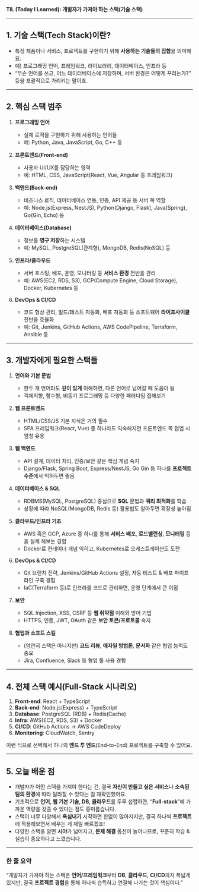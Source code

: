 **TIL (Today I Learned): 개발자가 가져야 하는 스택(기술 스택)**

---

## 1. 기술 스택(Tech Stack)이란?
- 특정 제품이나 서비스, 프로젝트를 구현하기 위해 **사용하는 기술들의 집합**을 의미해요.  
- 예) 프로그래밍 언어, 프레임워크, 라이브러리, 데이터베이스, 인프라 등  
- “무슨 언어를 쓰고, 어느 데이터베이스에 저장하며, 서버 환경은 어떻게 꾸리는가?” 등을 포괄적으로 가리키는 말이죠.

---

## 2. 핵심 스택 범주

1. **프로그래밍 언어**  
   - 실제 로직을 구현하기 위해 사용하는 언어들  
   - 예: Python, Java, JavaScript, Go, C++ 등

2. **프론트엔드(Front-end)**  
   - 사용자 UI/UX를 담당하는 영역  
   - 예: HTML, CSS, JavaScript(React, Vue, Angular 등 프레임워크)

3. **백엔드(Back-end)**  
   - 비즈니스 로직, 데이터베이스 연동, 인증, API 제공 등 서버 쪽 역할  
   - 예: Node.js(Express, NestJS), Python(Django, Flask), Java(Spring), Go(Gin, Echo) 등

4. **데이터베이스(Database)**  
   - 정보를 **영구 저장**하는 시스템  
   - 예: MySQL, PostgreSQL(관계형), MongoDB, Redis(NoSQL) 등

5. **인프라/클라우드**  
   - 서버 호스팅, 배포, 운영, 모니터링 등 **서비스 환경** 전반을 관리  
   - 예: AWS(EC2, RDS, S3), GCP(Compute Engine, Cloud Storage), Docker, Kubernetes 등

6. **DevOps & CI/CD**  
   - 코드 형상 관리, 빌드/테스트 자동화, 배포 자동화 등 소프트웨어 **라이프사이클** 전반을 효율화  
   - 예: Git, Jenkins, GitHub Actions, AWS CodePipeline, Terraform, Ansible 등

---

## 3. 개발자에게 필요한 스택들

1. **언어와 기본 문법**  
   - 한두 개 언어라도 **깊이 있게** 이해하면, 다른 언어로 넘어갈 때 도움이 됨  
   - 객체지향, 함수형, 비동기 프로그래밍 등 다양한 패러다임 접해보기

2. **웹 프론트엔드**  
   - HTML/CSS/JS 기본 지식은 거의 필수  
   - SPA 프레임워크(React, Vue) 중 하나라도 익숙해지면 프론트엔드 쪽 협업 시 엄청 유용

3. **웹 백엔드**  
   - API 설계, 데이터 처리, 인증/보안 같은 핵심 개념 숙지  
   - Django/Flask, Spring Boot, Express/NestJS, Go Gin 등 하나를 **프로젝트 수준**에서 익혀두면 좋음

4. **데이터베이스 & SQL**  
   - RDBMS(MySQL, PostgreSQL) 중심으로 **SQL** 문법과 **쿼리 최적화**를 학습  
   - 상황에 따라 NoSQL(MongoDB, Redis 등) 활용법도 알아두면 확장성 높아짐

5. **클라우드/인프라 기초**  
   - AWS 혹은 GCP, Azure 중 하나를 통해 **서비스 배포**, **로드밸런싱**, **모니터링** 등을 실제 해보는 경험  
   - Docker로 컨테이너 개념 익히고, Kubernetes로 오케스트레이션도 도전

6. **DevOps & CI/CD**  
   - Git 브랜치 전략, Jenkins/GitHub Actions 설정, 자동 테스트 & 배포 파이프라인 구축 경험  
   - IaC(Terraform 등)로 인프라를 코드로 관리하면, 운영 단계에서 큰 이점

7. **보안**  
   - SQL Injection, XSS, CSRF 등 **웹 취약점** 이해와 방어 기법  
   - HTTPS, 인증, JWT, OAuth 같은 **보안 토큰/프로토콜** 숙지

8. **협업과 소프트 스킬**  
   - (엄연히 스택은 아니지만) **코드 리뷰**, **애자일 방법론**, **문서화** 같은 협업 능력도 중요  
   - Jira, Confluence, Slack 등 협업 툴 사용 경험

---

## 4. 전체 스택 예시(Full-Stack 시나리오)

1. **Front-end**: React + TypeScript  
2. **Back-end**: Node.js(Express) + TypeScript  
3. **Database**: PostgreSQL (RDB) + Redis(Cache)  
4. **Infra**: AWS(EC2, RDS, S3) + Docker  
5. **CI/CD**: GitHub Actions → AWS CodeDeploy  
6. **Monitoring**: CloudWatch, Sentry  

이런 식으로 선택해서 하나의 **엔드 투 엔드**(End-to-End) 프로젝트를 구축할 수 있어요.

---

## 5. 오늘 배운 점

- 개발자가 어떤 스택을 가져야 한다는 건, 결국 **자신이 만들고 싶은 서비스**나 **소속된 팀의 환경**에 따라 달라질 수 있다는 걸 재확인했어요.  
- 기초적으로 **언어, 웹 기본 기술, DB, 클라우드**를 두루 섭렵하면, “**Full-stack**”에 가까운 역량을 갖출 수 있다는 점도 흥미롭습니다.  
- 스택이 너무 다양해서 **욕심내기** 시작하면 한없이 많아지지만, 결국 하나씩 **프로젝트**에 적용해보면서 배우는 게 제일 빠르겠죠!  
- 다양한 스택을 알면 **시야**가 넓어지고, **문제 해결** 옵션이 늘어나므로, 꾸준히 학습 & 실습이 중요하다고 느꼈습니다.

---

### 한 줄 요약
“개발자가 가져야 하는 스택은 **언어/프레임워크**부터 **DB**, **클라우드**, **CI/CD**까지 폭넓게 있지만, 결국 **프로젝트 경험**을 통해 하나씩 습득하고 연결해 나가는 것이 핵심이다.”